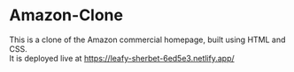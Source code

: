 # Amazon-Clone
This is a clone of the Amazon commercial homepage, built using HTML and CSS.<br>
It is deployed live at https://leafy-sherbet-6ed5e3.netlify.app/
